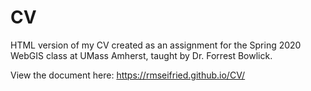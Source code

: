 # CV

HTML version of my CV created as an assignment for the Spring 2020 WebGIS class at UMass Amherst, taught by Dr. Forrest Bowlick.

View the document here: https://rmseifried.github.io/CV/
